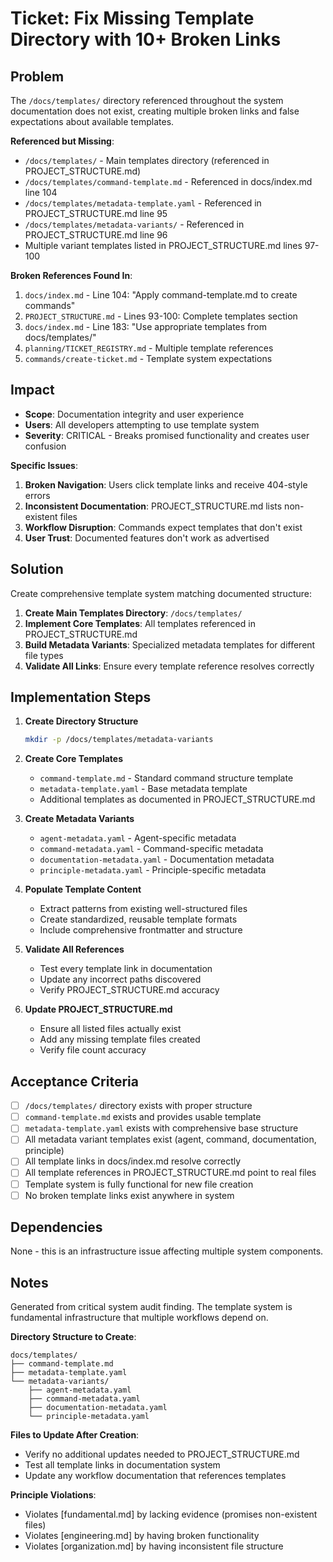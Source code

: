 
# Ticket: Fix Missing Template Directory with 10+ Broken Links

## Problem

The `/docs/templates/` directory referenced throughout the system documentation does not exist, creating multiple broken links and false expectations about available templates.

**Referenced but Missing**:
- `/docs/templates/` - Main templates directory (referenced in PROJECT_STRUCTURE.md)
- `/docs/templates/command-template.md` - Referenced in docs/index.md line 104
- `/docs/templates/metadata-template.yaml` - Referenced in PROJECT_STRUCTURE.md line 95
- `/docs/templates/metadata-variants/` - Referenced in PROJECT_STRUCTURE.md line 96
- Multiple variant templates listed in PROJECT_STRUCTURE.md lines 97-100

**Broken References Found In**:
1. `docs/index.md` - Line 104: "Apply command-template.md to create commands"
2. `PROJECT_STRUCTURE.md` - Lines 93-100: Complete templates section
3. `docs/index.md` - Line 183: "Use appropriate templates from docs/templates/"
4. `planning/TICKET_REGISTRY.md` - Multiple template references
5. `commands/create-ticket.md` - Template system expectations

## Impact

- **Scope**: Documentation integrity and user experience  
- **Users**: All developers attempting to use template system
- **Severity**: CRITICAL - Breaks promised functionality and creates user confusion

**Specific Issues**:
1. **Broken Navigation**: Users click template links and receive 404-style errors
2. **Inconsistent Documentation**: PROJECT_STRUCTURE.md lists non-existent files
3. **Workflow Disruption**: Commands expect templates that don't exist
4. **User Trust**: Documented features don't work as advertised

## Solution

Create comprehensive template system matching documented structure:

1. **Create Main Templates Directory**: `/docs/templates/`
2. **Implement Core Templates**: All templates referenced in PROJECT_STRUCTURE.md
3. **Build Metadata Variants**: Specialized metadata templates for different file types
4. **Validate All Links**: Ensure every template reference resolves correctly

## Implementation Steps

1. **Create Directory Structure**
   ```bash
   mkdir -p /docs/templates/metadata-variants
   ```

2. **Create Core Templates**
   - `command-template.md` - Standard command structure template
   - `metadata-template.yaml` - Base metadata template
   - Additional templates as documented in PROJECT_STRUCTURE.md

3. **Create Metadata Variants**
   - `agent-metadata.yaml` - Agent-specific metadata
   - `command-metadata.yaml` - Command-specific metadata  
   - `documentation-metadata.yaml` - Documentation metadata
   - `principle-metadata.yaml` - Principle-specific metadata

4. **Populate Template Content**
   - Extract patterns from existing well-structured files
   - Create standardized, reusable template formats
   - Include comprehensive frontmatter and structure

5. **Validate All References**
   - Test every template link in documentation
   - Update any incorrect paths discovered
   - Verify PROJECT_STRUCTURE.md accuracy

6. **Update PROJECT_STRUCTURE.md**
   - Ensure all listed files actually exist
   - Add any missing template files created
   - Verify file count accuracy

## Acceptance Criteria

- [ ] `/docs/templates/` directory exists with proper structure
- [ ] `command-template.md` exists and provides usable template
- [ ] `metadata-template.yaml` exists with comprehensive base structure
- [ ] All metadata variant templates exist (agent, command, documentation, principle)
- [ ] All template links in docs/index.md resolve correctly
- [ ] All template references in PROJECT_STRUCTURE.md point to real files
- [ ] Template system is fully functional for new file creation
- [ ] No broken template links exist anywhere in system

## Dependencies

None - this is an infrastructure issue affecting multiple system components.

## Notes

Generated from critical system audit finding. The template system is fundamental infrastructure that multiple workflows depend on.

**Directory Structure to Create**:
```
docs/templates/
├── command-template.md
├── metadata-template.yaml
└── metadata-variants/
    ├── agent-metadata.yaml
    ├── command-metadata.yaml
    ├── documentation-metadata.yaml
    └── principle-metadata.yaml
```

**Files to Update After Creation**:
- Verify no additional updates needed to PROJECT_STRUCTURE.md
- Test all template links in documentation system
- Update any workflow documentation that references templates

**Principle Violations**:
- Violates [fundamental.md] by lacking evidence (promises non-existent files)
- Violates [engineering.md] by having broken functionality
- Violates [organization.md] by having inconsistent file structure
